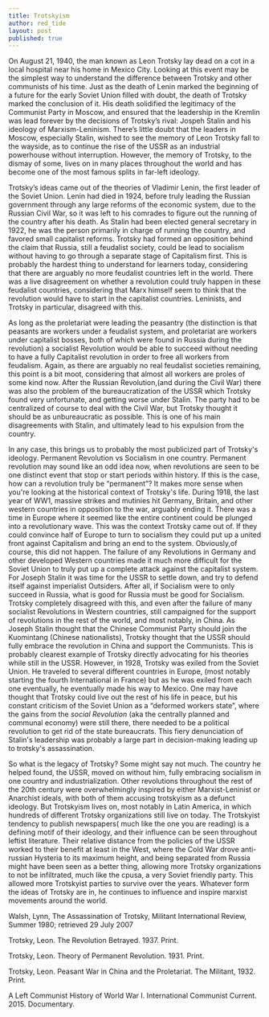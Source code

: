 ```yaml
---
title: Trotskyism
author: red_tide
layout: post
published: true
---
```

On August 21, 1940, the man known as Leon Trotsky lay dead on a cot in a local hospital near his home in Mexico City. Looking at this event may be the simplest way to understand the difference between Trotsky and other communists of his time. Just as the death of Lenin marked the beginning of a future for the early Soviet Union filled with doubt, the death of Trotsky marked the conclusion of it. His death solidified the legitimacy of the Communist Party in Moscow, and ensured that the leadership in the Kremlin was lead forever by the decisions of Trotsky’s rival: Jospeh Stalin and his ideology of Marxism-Leninism. There’s little doubt that the leaders in Moscow, especially Stalin, wished to see the memory of Leon Trotsky fall to the wayside, as to continue the rise of the USSR as an industrial powerhouse without interruption. However, the memory of Trotsky, to the dismay of some, lives on in many places throughout the world and has become one of the most famous splits in far-left ideology.

Trotsky’s ideas came out of the theories of Vladimir Lenin, the first leader of the Soviet Union. Lenin had died in 1924, before truly leading the Russian government through any large reforms of the economic system, due to the Russian Civil War, so it was left to his comrades to figure out the running of the country after his death. As Stalin had been elected general secretary in 1922, he was the person primarily in charge of running the country, and favored small capitalist reforms. Trotsky had formed an opposition behind the claim that Russia, still a feudalist society, could be lead to socialism without having to go through a separate stage of Capitalism first. This is probably the hardest thing to understand for learners today, considering that there are arguably no more feudalist countries left in the world. There was a live disagreement on whether a revolution could truly happen in these feudalist countries, considering that Marx himself seem to think that the revolution would have to start in the capitalist countries. Leninists, and Trotsky in particular, disagreed with this.

As long as the proletariat were leading the peasantry (the distinction is that peasants are workers under a feudalist system, and proletariat are workers under capitalist bosses, both of which were found in Russia during the revolution) a socialist Revolution would be able to succeed without needing to have a fully Capitalist revolution in order to free all workers from feudalism. Again, as there are arguably no real feudalist societies remaining, this point is a bit moot, considering that almost all workers are proles of some kind now. 
After the Russian Revolution,(and during the Civil War) there was also the problem of the bureaucratization of the USSR which Trotsky found very unfortunate, and getting worse under Stalin. The party had to be centralized of course to deal with the Civil War, but Trotsky thought it should be as unbureaucratic as possible. This is one of his main disagreements with Stalin, and ultimately lead to his expulsion from the country.

In any case, this brings us to probably the most publicized part of Trotsky's ideology. Permanent Revolution vs Socialism in one country. Permanent revolution may sound like an odd idea now, when revolutions are seen to be one distinct event that stop or start periods within history. If this is the case, how can a revolution truly be “permanent”? It makes more sense when you're looking at the historical context of Trotsky's life.
 During 1918, the last year of WW1, massive strikes and mutinies hit Germany, Britain, and other western countries in opposition to the war, arguably ending it. There was a time in Europe where it seemed like the entire continent could be plunged into a revolutionary wave. This was the context Trotsky came out of. If they could convince half of Europe to turn to socialism they could put up a united front against Capitalism and bring an end to the system. 
Obviously,of course, this did not happen. The failure of any Revolutions in Germany and other developed Western countries made it much more difficult for the Soviet Union to truly put up a complete attack against the capitalist system. For Joseph Stalin it was time for the USSR to settle down, and try to defend itself against imperialist Outsiders. After all, if Socialism were to only succeed in Russia, what is good for Russia must be good for Socialism. Trotsky completely disagreed with this, and even after the failure of many socialist Revolutions in Western countries, still campaigned for the support of revolutions in the rest of the world, and most notably, in China. As Joseph Stalin thought that the Chinese Communist Party should join the Kuomintang (Chinese nationalists), Trotsky thought that the USSR should fully embrace the revolution in China and support the Communists. This is probably clearest example of Trotsky directly advocating for his theories while still in the USSR. 
However, in 1928, Trotsky was exiled from the Soviet Union. He traveled to several different countries in Europe, (most notably starting the fourth International in France) but as he was exiled from each one eventually, he eventually made his way to Mexico. One may have thought that Trotsky could live out the rest of his life in peace, but his constant criticism of the Soviet Union as a “deformed workers state”, where the gains from the *social Revolution* (aka the centrally planned and communal economy) were still there, there needed to be a political revolution to get rid of the state bureaucrats. This fiery denunciation of Stalin's leadership was probably a large part in decision-making leading up to trotsky's assassination.

So what is the legacy of Trotsky? Some might say not much. The country he helped found, the USSR, moved on without him, fully embracing socialism in one country and industrialization. Other revolutions throughout the rest of the 20th century were overwhelmingly inspired by either Marxist-Leninist or Anarchist ideals, with both of them accusing trotskyism as a defunct ideology. But Trotskyism lives on, most notably in Latin America, in which hundreds of different Trotsky organizations still live on today. The Trotskyist tendency to publish newspapers( much like the one you are reading) is a defining motif of their ideology, and their influence can be seen throughout leftist literature. Their relative distance from the policies of the USSR worked to their benefit at least in the West, where the Cold War drove anti-russian Hysteria to its maximum height, and being separated from Russia might have been seen as a better thing, allowing more Trotsky organizations to not be infiltrated, much like the cpusa, a very Soviet friendly party. This allowed more Trotskyist parties to survive over the years.
Whatever form the ideas of Trotsky are in, he continues to influence and inspire marxist movements around the world.


Walsh, Lynn, The Assassination of Trotsky, Militant International Review, Summer 1980; retrieved 29 July 2007

Trotsky, Leon. The Revolution Betrayed. 1937. Print.

Trotsky, Leon. Theory of Permanent Revolution. 1931. Print.

Trotsky, Leon. Peasant War in China and the Proletariat. The Militant, 1932. Print.

A Left Communist History of World War I. International Communist Current. 2015. Documentary.





